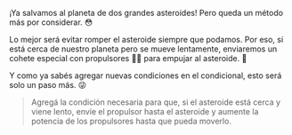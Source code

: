¡Ya salvamos al planeta de dos grandes asteroides! Pero queda un método más por considerar. :flushed:

Lo mejor será evitar romper el asteroide siempre que podamos. Por eso, si está cerca de nuestro planeta pero se mueve lentamente, enviaremos un cohete especial con propulsores :rocket::dash: para empujar al asteroide. :muscle:

Y como ya sabés agregar nuevas condiciones en el condicional, esto será solo un paso más. :stuck_out_tongue_winking_eye:

> Agregá la condición necesaria para que, si el asteroide está cerca y viene lento, envíe el propulsor hasta el asteroide y aumente la potencia de los propulsores hasta que pueda moverlo.